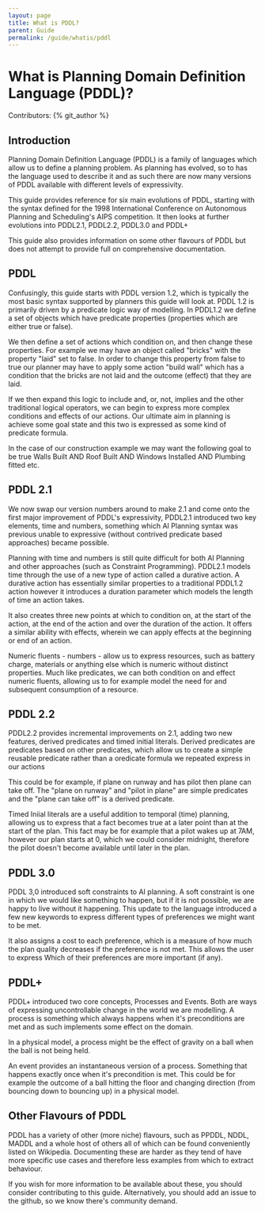 ```yaml
---
layout: page
title: What is PDDL?
parent: Guide
permalink: /guide/whatis/pddl
---
```

# What is Planning Domain Definition Language (PDDL)?

Contributors: {% git_author %}

## Introduction
Planning Domain Definition Language (PDDL) is a family of languages which allow us to define a planning problem. As planning has evolved, so to has the language used to describe it and as such there are now many versions of PDDL available with different levels of expressivity. 

This guide provides reference for six main evolutions of PDDL, starting with the syntax defined for the 1998 International Conference on Autonomous Planning and Scheduling's AIPS competition. It then looks at further evolutions into PDDL2.1, PDDL2.2, PDDL3.0 and PDDL+

This guide also provides information on some other flavours of PDDL but does not attempt to provide full on comprehensive documentation. 

## PDDL
Confusingly, this guide starts with PDDL version 1.2, which is typically the most basic syntax supported by planners this guide will look at. PDDL 1.2 is primarily driven by a predicate logic way of modelling. In PDDL1.2 we define a set of objects which have predicate properties (properties which are either true or false). 

We then define a set of actions which condition on, and then change these properties. For example we may have an object called "bricks" with the property "laid" set to false. In order to change this property from false to true our planner may have to apply some action "build wall" which has a condition that the bricks are not laid and the outcome (effect) that they are laid.

If we then expand this logic to include and, or, not, implies and the other traditional logical operators, we can begin to express more complex conditions and effects of our actions. Our ultimate aim in planning is achieve some goal state and this two is expressed as some kind of predicate formula.

In the case of our construction example we may want the following goal to be true
Walls Built AND Roof Built AND Windows Installed AND Plumbing fitted etc.

## PDDL 2.1
We now swap our version numbers around to make 2.1 and come onto the first major improvement of PDDL's expressivity, PDDL2.1 introduced two key elements, time and numbers, something which AI Planning syntax was previous unable to expressive (without contrived predicate based approaches) became possible. 

Planning with time and numbers is still quite difficult for both AI Planning and other approaches (such as Constraint Programming). PDDL2.1 models time through the use of a new type of action called a durative action. A durative action has essentially similar properties to a traditional PDDL1.2 action however it introduces a duration parameter which models the length of time an action takes.

It also creates three new points at which to condition on, at the start of the action, at the end of the action and over the duration of the action. It offers a similar ability with effects, wherein we can apply effects at the beginning or end of an action.

Numeric fluents - numbers - allow us to express resources, such as battery charge, materials or anything else which is numeric without distinct properties. Much like predicates, we can both condition on and effect numeric fluents, allowing us to for example model the need for and subsequent consumption of a resource.

## PDDL 2.2
PDDL2.2 provides incremental improvements on 2.1, adding two new features, derived predicates and timed initial literals. Derived predicates are predicates based on other predicates, which allow us to create a simple reusable predicate rather than a oredicate formula we repeated express in our actions

This could be for example, if plane on runway and has pilot then plane can take off. The "plane on runway" and "pilot in plane" are simple predicates and the "plane can take off" is a derived predicate.

Timed Iniial literals are a useful addition to temporal (time) planning, allowing us to express that a fact becomes true at a later point than at the start of the plan. This fact may be for example that a pilot wakes up at 7AM, however our plan starts at 0, which we could consider midnight, therefore the pilot doesn't become available until later in the plan.

## PDDL 3.0
PDDL 3,0 introduced soft constraints to AI planning. A soft constraint is one in which we would like something to happen, but if it is not possible, we are happy to live without it happening. This update to the language introduced a few new keywords to express different types of preferences we might want to be met.

It also assigns a cost to each preference, which is a measure of how much the plan quality decreases if the preference is not met. This allows the user to express Which of their preferences are more important (if any).

## PDDL+
PDDL+ introduced two core concepts, Processes and Events. Both are ways of expressing uncontrollable change in the world we are modelling. A process is something which always happens when it's preconditions are met and as such implements some effect on the domain. 

In a physical model, a process might be the effect of gravity on a ball when the ball is not being held.

An event provides an instantaneous version of a process. Something that happens exactly once when it's precondition is met. This could be for example the outcome of a ball hitting the floor and changing direction (from bouncing down to bouncing up) in a physical model.

## Other Flavours of PDDL
PDDL has a variety of other (more niche) flavours, such as PPDDL, NDDL, MADDL and a whole host of others all of which can be found conveniently listed on Wikipedia. Documenting these are harder as they tend of have more specific use cases and therefore less examples from which to extract behaviour.

If you wish for more information to be available about these, you should consider contributing to this guide. Alternatively, you should add an issue to the github, so we know there's community demand.